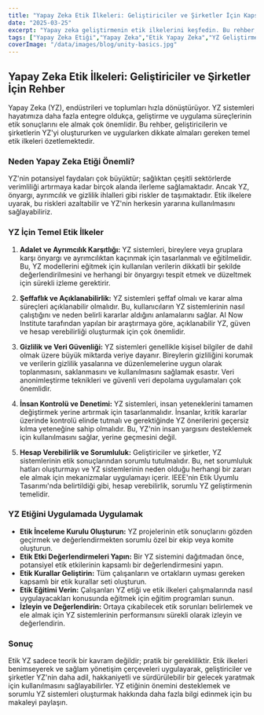 ```yaml
---
title: "Yapay Zeka Etik İlkeleri: Geliştiriciler ve Şirketler İçin Kapsamlı Bir Rehber"
date: "2025-03-25"
excerpt: "Yapay zeka geliştirmenin etik ilkelerini keşfedin. Bu rehber, geliştiriciler ve şirketlerin sorumlu ve etik yapay zeka sistemleri oluşturmaları için bir çerçeve sunar."
tags: ["Yapay Zeka Etiği","Yapay Zeka","Etik Yapay Zeka","YZ Geliştirme","Sorumlu YZ"]
coverImage: "/data/images/blog/unity-basics.jpg"
---
```


## Yapay Zeka Etik İlkeleri: Geliştiriciler ve Şirketler İçin Rehber

Yapay Zeka (YZ), endüstrileri ve toplumları hızla dönüştürüyor. YZ sistemleri hayatımıza daha fazla entegre oldukça, geliştirme ve uygulama süreçlerinin etik sonuçlarını ele almak çok önemlidir. Bu rehber, geliştiricilerin ve şirketlerin YZ'yi oluştururken ve uygularken dikkate almaları gereken temel etik ilkeleri özetlemektedir.

### Neden Yapay Zeka Etiği Önemli?

YZ'nin potansiyel faydaları çok büyüktür; sağlıktan çeşitli sektörlerde verimliliği artırmaya kadar birçok alanda ilerleme sağlamaktadır. Ancak YZ, önyargı, ayrımcılık ve gizlilik ihlalleri gibi riskler de taşımaktadır. Etik ilkelere uyarak, bu riskleri azaltabilir ve YZ'nin herkesin yararına kullanılmasını sağlayabiliriz.

### YZ İçin Temel Etik İlkeler

1.  **Adalet ve Ayrımcılık Karşıtlığı:** YZ sistemleri, bireylere veya gruplara karşı önyargı ve ayrımcılıktan kaçınmak için tasarlanmalı ve eğitilmelidir. Bu, YZ modellerini eğitmek için kullanılan verilerin dikkatli bir şekilde değerlendirilmesini ve herhangi bir önyargıyı tespit etmek ve düzeltmek için sürekli izleme gerektirir.

2.  **Şeffaflık ve Açıklanabilirlik:** YZ sistemleri şeffaf olmalı ve karar alma süreçleri açıklanabilir olmalıdır. Bu, kullanıcıların YZ sistemlerinin nasıl çalıştığını ve neden belirli kararlar aldığını anlamalarını sağlar. AI Now Institute tarafından yapılan bir araştırmaya göre, açıklanabilir YZ, güven ve hesap verebilirliği oluşturmak için çok önemlidir.

3.  **Gizlilik ve Veri Güvenliği:** YZ sistemleri genellikle kişisel bilgiler de dahil olmak üzere büyük miktarda veriye dayanır. Bireylerin gizliliğini korumak ve verilerin gizlilik yasalarına ve düzenlemelerine uygun olarak toplanmasını, saklanmasını ve kullanılmasını sağlamak esastır. Veri anonimleştirme teknikleri ve güvenli veri depolama uygulamaları çok önemlidir.

4.  **İnsan Kontrolü ve Denetimi:** YZ sistemleri, insan yeteneklerini tamamen değiştirmek yerine artırmak için tasarlanmalıdır. İnsanlar, kritik kararlar üzerinde kontrolü elinde tutmalı ve gerektiğinde YZ önerilerini geçersiz kılma yeteneğine sahip olmalıdır. Bu, YZ'nin insan yargısını desteklemek için kullanılmasını sağlar, yerine geçmesini değil.

5.  **Hesap Verebilirlik ve Sorumluluk:** Geliştiriciler ve şirketler, YZ sistemlerinin etik sonuçlarından sorumlu tutulmalıdır. Bu, net sorumluluk hatları oluşturmayı ve YZ sistemlerinin neden olduğu herhangi bir zararı ele almak için mekanizmalar uygulamayı içerir. IEEE'nin Etik Uyumlu Tasarımı'nda belirtildiği gibi, hesap verebilirlik, sorumlu YZ geliştirmenin temelidir.

### YZ Etiğini Uygulamada Uygulamak

*   **Etik İnceleme Kurulu Oluşturun:** YZ projelerinin etik sonuçlarını gözden geçirmek ve değerlendirmekten sorumlu özel bir ekip veya komite oluşturun.
*   **Etik Etki Değerlendirmeleri Yapın:** Bir YZ sistemini dağıtmadan önce, potansiyel etik etkilerinin kapsamlı bir değerlendirmesini yapın.
*   **Etik Kurallar Geliştirin:** Tüm çalışanların ve ortakların uyması gereken kapsamlı bir etik kurallar seti oluşturun.
*   **Etik Eğitimi Verin:** Çalışanları YZ etiği ve etik ilkeleri çalışmalarında nasıl uygulayacakları konusunda eğitmek için eğitim programları sunun.
*   **İzleyin ve Değerlendirin:** Ortaya çıkabilecek etik sorunları belirlemek ve ele almak için YZ sistemlerinin performansını sürekli olarak izleyin ve değerlendirin.

### Sonuç

Etik YZ sadece teorik bir kavram değildir; pratik bir gerekliliktir. Etik ilkeleri benimseyerek ve sağlam yönetişim çerçeveleri uygulayarak, geliştiriciler ve şirketler YZ'nin daha adil, hakkaniyetli ve sürdürülebilir bir gelecek yaratmak için kullanılmasını sağlayabilirler. YZ etiğinin önemini desteklemek ve sorumlu YZ sistemleri oluşturmak hakkında daha fazla bilgi edinmek için bu makaleyi paylaşın.
    